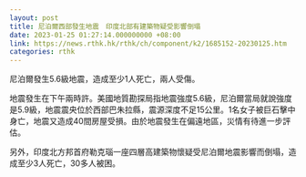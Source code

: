 ```yaml
---
layout: post
title: 尼泊爾西部發生地震　印度北部有建築物疑受影響倒塌
date: 2023-01-25 01:27:14.000000000 +08:00
link: https://news.rthk.hk/rthk/ch/component/k2/1685152-20230125.htm
categories: rthk
---
```


尼泊爾發生5.6級地震，造成至少1人死亡，兩人受傷。

地震發生在下午兩時許。美國地質勘探局指地震強度5.6級，尼泊爾當局就說強度是5.9級，地震震央位於西部巴朱拉縣，震源深度不足15公里。1名女子被巨石擊中身亡，地震又造成40間房屋受損。由於地震發生在偏遠地區，災情有待進一步評估。

另外，印度北方邦首府勒克瑙一座四層高建築物懷疑受尼泊爾地震影響而倒塌，造成至少3人死亡，30多人被困。
